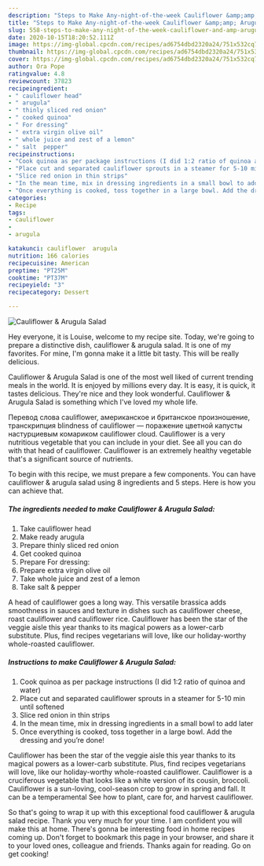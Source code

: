 ```yaml
---
description: "Steps to Make Any-night-of-the-week Cauliflower &amp;amp; Arugula Salad"
title: "Steps to Make Any-night-of-the-week Cauliflower &amp;amp; Arugula Salad"
slug: 558-steps-to-make-any-night-of-the-week-cauliflower-and-amp-arugula-salad
date: 2020-10-15T18:20:52.111Z
image: https://img-global.cpcdn.com/recipes/ad6754dbd2320a24/751x532cq70/cauliflower-arugula-salad-recipe-main-photo.jpg
thumbnail: https://img-global.cpcdn.com/recipes/ad6754dbd2320a24/751x532cq70/cauliflower-arugula-salad-recipe-main-photo.jpg
cover: https://img-global.cpcdn.com/recipes/ad6754dbd2320a24/751x532cq70/cauliflower-arugula-salad-recipe-main-photo.jpg
author: Ora Pope
ratingvalue: 4.8
reviewcount: 37823
recipeingredient:
- " cauliflower head"
- " arugula"
- " thinly sliced red onion"
- " cooked quinoa"
- " For dressing"
- " extra virgin olive oil"
- " whole juice and zest of a lemon"
- " salt  pepper"
recipeinstructions:
- "Cook quinoa as per package instructions (I did 1:2 ratio of quinoa and water)"
- "Place cut and separated cauliflower sprouts in a steamer for 5-10 min until softened"
- "Slice red onion in thin strips"
- "In the mean time, mix in dressing ingredients in a small bowl to add later"
- "Once everything is cooked, toss together in a large bowl. Add the dressing and you’re done!"
categories:
- Recipe
tags:
- cauliflower
- 
- arugula

katakunci: cauliflower  arugula 
nutrition: 166 calories
recipecuisine: American
preptime: "PT25M"
cooktime: "PT37M"
recipeyield: "3"
recipecategory: Dessert

---
```



![Cauliflower &amp; Arugula Salad](https://img-global.cpcdn.com/recipes/ad6754dbd2320a24/751x532cq70/cauliflower-arugula-salad-recipe-main-photo.jpg)

Hey everyone, it is Louise, welcome to my recipe site. Today, we're going to prepare a distinctive dish, cauliflower &amp; arugula salad. It is one of my favorites. For mine, I'm gonna make it a little bit tasty. This will be really delicious.

Cauliflower &amp; Arugula Salad is one of the most well liked of current trending meals in the world. It is enjoyed by millions every day. It is easy, it is quick, it tastes delicious. They're nice and they look wonderful. Cauliflower &amp; Arugula Salad is something which I've loved my whole life.

Перевод слова cauliflower, американское и британское произношение, транскрипция blindness of cauliflower — поражение цветной капусты настурциевым комариком cauliflower cloud. Cauliflower is a very nutritious vegetable that you can include in your diet. See all you can do with that head of cauliflower. Cauliflower is an extremely healthy vegetable that&#39;s a significant source of nutrients.


To begin with this recipe, we must prepare a few components. You can have cauliflower &amp; arugula salad using 8 ingredients and 5 steps. Here is how you can achieve that.

<!--inarticleads1-->

##### The ingredients needed to make Cauliflower &amp; Arugula Salad:

1. Take  cauliflower head
1. Make ready  arugula
1. Prepare  thinly sliced red onion
1. Get  cooked quinoa
1. Prepare  For dressing:
1. Prepare  extra virgin olive oil
1. Take  whole juice and zest of a lemon
1. Take  salt &amp; pepper


A head of cauliflower goes a long way. This versatile brassica adds smoothness in sauces and texture in dishes such as cauliflower cheese, roast cauliflower and cauliflower rice. Cauliflower has been the star of the veggie aisle this year thanks to its magical powers as a lower-carb substitute. Plus, find recipes vegetarians will love, like our holiday-worthy whole-roasted cauliflower. 

<!--inarticleads2-->

##### Instructions to make Cauliflower &amp; Arugula Salad:

1. Cook quinoa as per package instructions (I did 1:2 ratio of quinoa and water)
1. Place cut and separated cauliflower sprouts in a steamer for 5-10 min until softened
1. Slice red onion in thin strips
1. In the mean time, mix in dressing ingredients in a small bowl to add later
1. Once everything is cooked, toss together in a large bowl. Add the dressing and you’re done!


Cauliflower has been the star of the veggie aisle this year thanks to its magical powers as a lower-carb substitute. Plus, find recipes vegetarians will love, like our holiday-worthy whole-roasted cauliflower. Cauliflower is a cruciferous vegetable that looks like a white version of its cousin, broccoli. Cauliflower is a sun-loving, cool-season crop to grow in spring and fall. It can be a temperamental See how to plant, care for, and harvest cauliflower. 

So that's going to wrap it up with this exceptional food cauliflower &amp; arugula salad recipe. Thank you very much for your time. I am confident you will make this at home. There's gonna be interesting food in home recipes coming up. Don't forget to bookmark this page in your browser, and share it to your loved ones, colleague and friends. Thanks again for reading. Go on get cooking!
